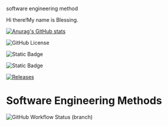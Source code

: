 software engineering method


Hi there!My name is Blessing.

[![Anurag's GitHub stats](https://github-readme-stats.vercel.app/api?username=BlessingAyoola)](https://github.com/anuraghazra/github-readme-stats)


![GitHub License](https://img.shields.io/github/license/Build/passing)

![Static Badge](https://img.shields.io/badge/Build%20passing-green?style=flat&logoColor=black&labelColor=black&color=green)


![Static Badge](https://img.shields.io/badge/Licence%20Apache-2.0-green?style=flat&logoColor=black&labelColor=black&color=green)


[![Releases](https://img.shields.io/github/release/<github-blessingayoola>/sem/all.svg?style=flat-square)](https://github.com/<github-blessingayoola>/sem/releases)


# Software Engineering Methods
![GitHub Workflow Status (branch)](https://img.shields.io/github/actions/workflow/status/<blessingayoola>/<sem>/<action>main.yml?branch=<branch>)
















